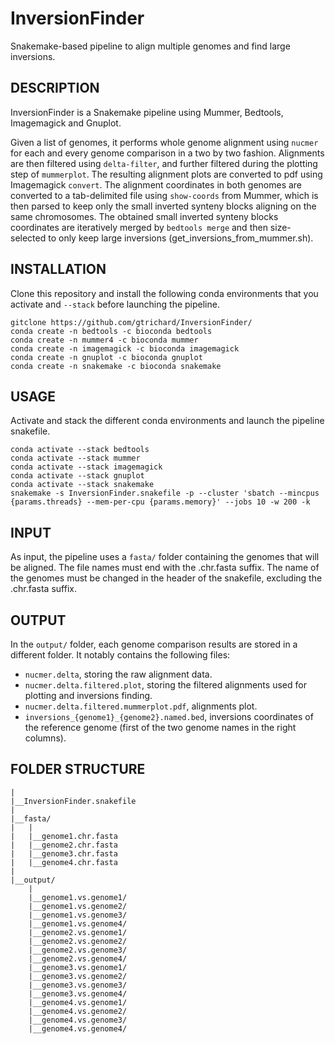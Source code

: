 # InversionFinder
Snakemake-based pipeline to align multiple genomes and find large inversions.


## DESCRIPTION

InversionFinder is a Snakemake pipeline using Mummer, Bedtools, Imagemagick and Gnuplot.

Given a list of genomes, it performs whole genome alignment using `nucmer` for each and every genome comparison in a two by two fashion. Alignments are then filtered using `delta-filter`, and further filtered during the plotting step of `mummerplot`. The resulting alignment plots are converted to pdf using Imagemagick `convert`. The alignment coordinates in both genomes are converted to a tab-delimited file using `show-coords` from Mummer, which is then parsed to keep only the small inverted synteny blocks aligning on the same chromosomes. The obtained small inverted synteny blocks coordinates are iteratively merged by `bedtools merge` and then size-selected to only keep large inversions (get_inversions_from_mummer.sh).


## INSTALLATION

Clone this repository and install the following conda environments that you activate and `--stack` before launching the pipeline.

```
gitclone https://github.com/gtrichard/InversionFinder/
conda create -n bedtools -c bioconda bedtools
conda create -n mummer4 -c bioconda mummer
conda create -n imagemagick -c bioconda imagemagick
conda create -n gnuplot -c bioconda gnuplot
conda create -n snakemake -c bioconda snakemake
```


## USAGE

Activate and stack the different conda environments and launch the pipeline snakefile.

```
conda activate --stack bedtools 
conda activate --stack mummer 
conda activate --stack imagemagick 
conda activate --stack gnuplot 
conda activate --stack snakemake
snakemake -s InversionFinder.snakefile -p --cluster 'sbatch --mincpus {params.threads} --mem-per-cpu {params.memory}' --jobs 10 -w 200 -k
```


## INPUT

As input, the pipeline uses a `fasta/` folder containing the genomes that will be aligned. The file names must end with the .chr.fasta suffix.
The name of the genomes must be changed in the header of the snakefile, excluding the .chr.fasta suffix.

## OUTPUT

In the `output/` folder, each genome comparison results are stored in a different folder. It notably contains the following files:

- `nucmer.delta`, storing the raw alignment data.
- `nucmer.delta.filtered.plot`, storing the filtered alignments used for plotting and inversions finding.
- `nucmer.delta.filtered.mummerplot.pdf`, alignments plot.
- `inversions_{genome1}_{genome2}.named.bed`,  inversions coordinates of the reference genome (first of the two genome names in the right columns).

## FOLDER STRUCTURE

```
|
|__InversionFinder.snakefile
|
|__fasta/
|   |
|   |__genome1.chr.fasta
|   |__genome2.chr.fasta
|   |__genome3.chr.fasta
|   |__genome4.chr.fasta
|
|__output/
    |
    |__genome1.vs.genome1/
    |__genome1.vs.genome2/
    |__genome1.vs.genome3/
    |__genome1.vs.genome4/
    |__genome2.vs.genome1/
    |__genome2.vs.genome2/
    |__genome2.vs.genome3/
    |__genome2.vs.genome4/
    |__genome3.vs.genome1/
    |__genome3.vs.genome2/
    |__genome3.vs.genome3/
    |__genome3.vs.genome4/
    |__genome4.vs.genome1/
    |__genome4.vs.genome2/
    |__genome4.vs.genome3/
    |__genome4.vs.genome4/
```
